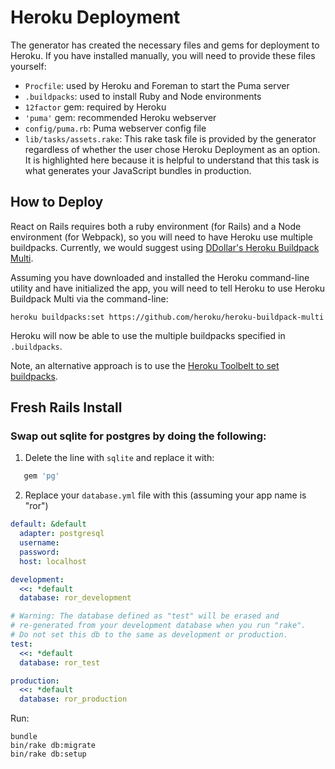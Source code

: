 # Heroku Deployment
The generator has created the necessary files and gems for deployment to Heroku. If you have installed manually, you will need to provide these files yourself:

+ `Procfile`: used by Heroku and Foreman to start the Puma server
+ `.buildpacks`: used to install Ruby and Node environments
+ `12factor` gem: required by Heroku
+ `'puma'` gem: recommended Heroku webserver
+ `config/puma.rb`: Puma webserver config file
+ `lib/tasks/assets.rake`: This rake task file is provided by the generator regardless of whether the user chose Heroku Deployment as an option. It is highlighted here because it is helpful to understand that this task is what generates your JavaScript bundles in production.

## How to Deploy

React on Rails requires both a ruby environment (for Rails) and a Node environment (for Webpack), so you will need to have Heroku use multiple buildpacks. Currently, we would suggest using [DDollar's Heroku Buildpack Multi](https://github.com/ddollar/heroku-buildpack-multi).

Assuming you have downloaded and installed the Heroku command-line utility and have initialized the app, you will need to tell Heroku to use Heroku Buildpack Multi via the command-line:

```
heroku buildpacks:set https://github.com/heroku/heroku-buildpack-multi
```

Heroku will now be able to use the multiple buildpacks specified in `.buildpacks`. 

Note, an alternative approach is to use the [Heroku Toolbelt to set buildpacks](https://devcenter.heroku.com/articles/using-multiple-buildpacks-for-an-app).

## Fresh Rails Install

### Swap out sqlite for postgres by doing the following:

1. Delete the line with `sqlite` and replace it with:

```ruby
   gem 'pg'
```

2. Replace your `database.yml` file with this (assuming your app name is "ror")

```yml
default: &default
  adapter: postgresql
  username:
  password:
  host: localhost

development:
  <<: *default
  database: ror_development

# Warning: The database defined as "test" will be erased and
# re-generated from your development database when you run "rake".
# Do not set this db to the same as development or production.
test:
  <<: *default
  database: ror_test

production:
  <<: *default
  database: ror_production
```

Run:

```
bundle
bin/rake db:migrate
bin/rake db:setup
```



